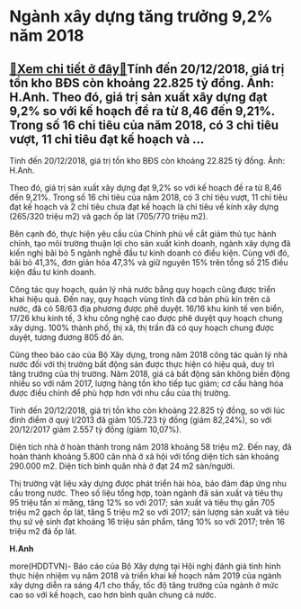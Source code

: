Ngành xây dựng tăng trưởng 9,2% năm 2018
========================================

[:gift:Xem chi tiết ở đây:gift:](https://hddtvn.com/nganh-xay-dung-tang-truong-92-nam-2018/)Tính đến 20/12/2018, giá trị tồn kho BĐS còn khoảng 22.825 tỷ đồng. Ảnh: H.Anh. Theo đó, giá trị sản xuất xây dựng đạt 9,2% so với kế hoạch đề ra từ 8,46 đến 9,21%. Trong số 16 chỉ tiêu của năm 2018, có 3 chỉ tiêu vượt, 11 chỉ tiêu đạt kế hoạch và …
---------------------------------------------------------------------------------------------------------------------------------------------------------------------------------------------------------------------------------------------------------







 






 Tính đến 20/12/2018, giá trị tồn kho BĐS còn khoảng 22.825 tỷ đồng. Ảnh: H.Anh. 


Theo đó, giá trị sản xuất xây dựng đạt 9,2% so với kế hoạch đề ra từ 8,46 đến 9,21%. Trong số 16 chỉ tiêu của năm 2018, có 3 chỉ tiêu vượt, 11 chỉ tiêu đạt kế hoạch và 2 chỉ tiêu chưa đạt kế hoạch là chỉ tiêu về kính xây dựng (265/320 triệu m2) và gạch ốp lát (705/770 triệu m2).


 Bên cạnh đó, thực hiện yêu cầu của Chính phủ về cắt giảm thủ tục hành chính, tạo môi trường thuận lợi cho sản xuất kinh doanh, ngành xây dựng đã kiến nghị bãi bỏ 5 ngành nghề đầu tư kinh doanh có điều kiện. Cùng với đó, bãi bỏ 41,3%, đơn giản hóa 47,3% và giữ nguyên 15% trên tổng số 215 điều kiện đầu tư kinh doanh.


 Công tác quy hoạch, quản lý nhà nước bằng quy hoạch cũng được triển khai hiệu quả. Đến nay, quy hoạch vùng tỉnh đã cơ bản phủ kín trên cả nước, đã có 58/63 địa phương được phê duyệt. 16/16 khu kinh tế ven biển, 17/26 khu kinh tế, 3 khu công nghệ cao được phê duyệt quy hoạch chung xây dựng. 100% thành phố, thị xã, thị trấn đã có quy hoạch chung được duyệt, tương đương 805 đồ án.


 Cũng theo báo cáo của Bộ Xây dựng, trong năm 2018 công tác quản lý nhà nước đối với thị trường bất động sản được thực hiện có hiệu quả, duy trì tăng trưởng của thị trường. Năm 2018, giá cả bất động sản không biến động nhiều so với năm 2017, lượng hàng tồn kho tiếp tục giảm; cơ cấu hàng hóa được điều chỉnh để phù hợp hơn với nhu cầu của thị trường. 


 Tính đến 20/12/2018, giá trị tồn kho còn khoảng 22.825 tỷ đồng, so với lúc đỉnh điểm ở quý I/2013 đã giảm 105.723 tỷ đồng (giảm 82,24%), so với 20/12/2017 giảm 2.557 tỷ đồng (giảm 10,07%). 


 Diện tích nhà ở hoàn thành trong năm 2018 khoảng 58 triệu m2. Đến nay, đã hoàn thành khoảng 5.800 căn nhà ở xã hội với tổng diện tích sàn khoảng 290.000 m2. Diện tích bình quân nhà ở đạt 24 m2 sàn/người. 


 Thị trường vật liệu xây dựng được phát triển hài hòa, bảo đảm đáp ứng nhu cầu trong nước. Theo số liệu tổng hợp, toàn ngành đã sản xuất và tiêu thụ 95 triệu tấn xi măng, tăng 12% so với 2017; sản xuất và tiêu thụ gần 705 triệu m2 gạch ốp lát, tăng 5 triệu m2 so với 2017; sản lượng sản xuất và tiêu thụ sứ vệ sinh đạt khoảng 16 triệu sản phẩm, tăng 10% so với 2017; trên 16 triệu m2 đá ốp lát.






**H.Anh**



more(HDDTVN)- Báo cáo của Bộ Xây dựng tại Hội nghị đánh giá tình hình thực hiện nhiệm vụ năm 2018 và triển khai kế hoạch năm 2019 của ngành xây dựng diễn ra sáng 4/1 cho thấy, tốc độ tăng trưởng của ngành ở mức cao so với kế hoạch, cao hơn bình quân chung cả nước.

